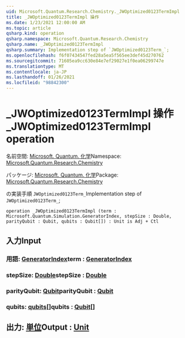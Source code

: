 ```yaml
---
uid: Microsoft.Quantum.Research.Chemistry._JWOptimized0123TermImpl
title: _JWOptimized0123TermImpl 操作
ms.date: 1/23/2021 12:00:00 AM
ms.topic: article
qsharp.kind: operation
qsharp.namespace: Microsoft.Quantum.Research.Chemistry
qsharp.name: _JWOptimized0123TermImpl
qsharp.summary: Implementation step of `JWOptimized0123Term_`;
ms.openlocfilehash: f6f07434547fed28a5ea5f565ee3def45d270762
ms.sourcegitcommit: 71605ea9cc630e84e7ef29027e1f0ea06299747e
ms.translationtype: MT
ms.contentlocale: ja-JP
ms.lasthandoff: 01/26/2021
ms.locfileid: "98842300"
---
```

# <a name="_jwoptimized0123termimpl-operation"></a><span data-ttu-id="c049b-102">_JWOptimized0123TermImpl 操作</span><span class="sxs-lookup"><span data-stu-id="c049b-102">_JWOptimized0123TermImpl operation</span></span>

<span data-ttu-id="c049b-103">名前空間: [Microsoft. Quantum. 化学](xref:Microsoft.Quantum.Research.Chemistry)</span><span class="sxs-lookup"><span data-stu-id="c049b-103">Namespace: [Microsoft.Quantum.Research.Chemistry](xref:Microsoft.Quantum.Research.Chemistry)</span></span>

<span data-ttu-id="c049b-104">パッケージ: [Microsoft. Quantum. 化学](https://nuget.org/packages/Microsoft.Quantum.Research.Chemistry)</span><span class="sxs-lookup"><span data-stu-id="c049b-104">Package: [Microsoft.Quantum.Research.Chemistry](https://nuget.org/packages/Microsoft.Quantum.Research.Chemistry)</span></span>


<span data-ttu-id="c049b-105">の実装手順 `JWOptimized0123Term_`</span><span class="sxs-lookup"><span data-stu-id="c049b-105">Implementation step of `JWOptimized0123Term_`;</span></span>

```qsharp
operation _JWOptimized0123TermImpl (term : Microsoft.Quantum.Simulation.GeneratorIndex, stepSize : Double, parityQubit : Qubit, qubits : Qubit[]) : Unit is Adj + Ctl
```


## <a name="input"></a><span data-ttu-id="c049b-106">入力</span><span class="sxs-lookup"><span data-stu-id="c049b-106">Input</span></span>

### <a name="term--generatorindex"></a><span data-ttu-id="c049b-107">用語: [GeneratorIndex](xref:Microsoft.Quantum.Simulation.GeneratorIndex)</span><span class="sxs-lookup"><span data-stu-id="c049b-107">term : [GeneratorIndex](xref:Microsoft.Quantum.Simulation.GeneratorIndex)</span></span>




### <a name="stepsize--double"></a><span data-ttu-id="c049b-108">stepSize: [Double](xref:microsoft.quantum.lang-ref.double)</span><span class="sxs-lookup"><span data-stu-id="c049b-108">stepSize : [Double](xref:microsoft.quantum.lang-ref.double)</span></span>




### <a name="parityqubit--qubit"></a><span data-ttu-id="c049b-109">parityQubit: [Qubit](xref:microsoft.quantum.lang-ref.qubit)</span><span class="sxs-lookup"><span data-stu-id="c049b-109">parityQubit : [Qubit](xref:microsoft.quantum.lang-ref.qubit)</span></span>




### <a name="qubits--qubit"></a><span data-ttu-id="c049b-110">qubits: [qubits](xref:microsoft.quantum.lang-ref.qubit)[]</span><span class="sxs-lookup"><span data-stu-id="c049b-110">qubits : [Qubit](xref:microsoft.quantum.lang-ref.qubit)[]</span></span>





## <a name="output--unit"></a><span data-ttu-id="c049b-111">出力: [単位](xref:microsoft.quantum.lang-ref.unit)</span><span class="sxs-lookup"><span data-stu-id="c049b-111">Output : [Unit](xref:microsoft.quantum.lang-ref.unit)</span></span>

